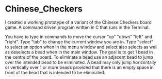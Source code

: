 Chinese_Checkers
================

I created a working prototype of a variant of the Chinese Checkers board game. A
command driven program written in C that runs in the Terminal.

You have to type in commands to move the cursor "up" "down" "left" and "right". 
Type "tab" to change the current window you are in. Type "select" to select an 
option when in the menu window and select also selects as well as deselects a 
bead when in the main window.  The goal is to get 1 bead in the centre of the 
board. To eliminate a bead use an adjacent bead to jump over the intended bead 
to be eliminated. A bead may only jump horizontally or vertically over 1 or more 
beads provided that there is an empty space in front of the bead that is 
intended to be eliminated.

